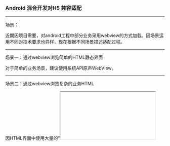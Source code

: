 ### Android 混合开发对H5 兼容适配

***
场景：

近期因项目需要，对android工程中部分业务采用webview的方式加载。因场景运用不同对技术要求也异样，现在根据不同场景描述适配过程。

***

场景一：通过webview浏览简单的HTML静态界面

对于简单的业务场景，建议使用系统API原声WebVIew。

***

场景二：通过webview浏览复杂的业务HTML

因HTML界面中使用大量的“<iframe>”标签。因android系统webview支持问题。最新的android webview内核为chromewebview。

1、需要在webview重写shouldOverrideUrlLoading方法。并返回false。

2、设置setJavaScriptEnabled(true);

示例：

//webview 判断页面加载过程  

webview.setWebChromeClient(new WebChromeClient()){

​      @Override

​     public void onProgressChanged(WebView view,int newProgress){

​     if(newProgress == 100){

​        progressDialog.dismiss();

​      }else{

​      }

}});

//webview 支持iframe 

webview.setWebViewClient(new WebViewClient()){

​      @Override

​     public boolean shouldOverrideUrlLoading(WebView view, String url){

​      return false

}});

***

场景三：通过webview浏览复杂的前端界面，对画质图片要求比较高

对于改场景，如果对WebGL有要求的话，建议直接放弃使用android 系统对webview的使用。因系统问题，建议使用第三方组件：

腾讯X5Webview

### 













### 




